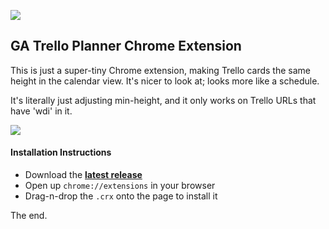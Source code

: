 ![](https://ga-dash.s3.amazonaws.com/production/assets/logo-9f88ae6c9c3871690e33280fcf557f33.png) 

## GA Trello Planner Chrome Extension

This is just a super-tiny Chrome extension, making Trello cards the same height in the calendar view. It's nicer to look at; looks more like a schedule.

It's literally just adjusting min-height, and it only works on Trello URLs that have 'wdi' in it.

![](https://trello-attachments.s3.amazonaws.com/553aad50b7ef93d81f752e4d/2612x1770/f295461760d84d921ba089dbd93e9d7a/Baseline_Unit_01%2C_Week_01.png)

#### Installation Instructions
- Download the **[latest release](https://github.com/micahbrich/ga-trello/releases)**
- Open up ``chrome://extensions`` in your browser
- Drag-n-drop the ``.crx`` onto the page to install it

The end.
